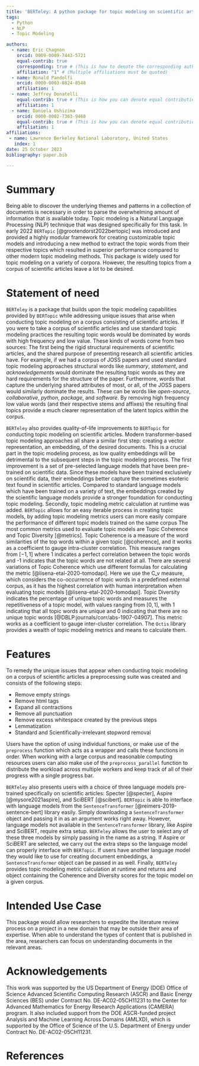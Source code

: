 ```yaml
---
title: 'BERTeley: A python package for topic modeling on scientific articles'
tags:
  - Python
  - NLP
  - Topic Modeling

authors:
  - name: Eric Chagnon
    orcid: 0009-0009-7443-5721
    equal-contrib: true
    corresponding: true # (This is how to denote the corresponding author)
    affiliation: "1" # (Multiple affiliations must be quoted)
  - name: Ronald Pandolfi
    orcid: 0000-0003-0824-8548    
    affiliation: 1
  - name: Jeffrey Donatelli
    equal-contrib: true # (This is how you can denote equal contributions between multiple authors)
    affiliation: 1
  - name: Daniela Ushizima
    orcid: 0000-0002-7363-9468
    equal-contrib: true # (This is how you can denote equal contributions between multiple authors)
    affiliation: 1
affiliations:
 - name: Lawrence Berkeley National Laboratory, United States
   index: 1
date: 25 October 2023
bibliography: paper.bib

---
```


# Summary

Being able to discover the underlying themes and patterns in a collection of documents is necessary in order to
parse the overwhelming amount of information that is available today. Topic modeling is a Natural Language Processing
(NLP) technique that was designed specifically for this task. In early 2022 `BERTopic` [@grootendorst2022bertopic] was introduced and provided a highly
modular framework for creating customizable topic models and introducing a new method to extract the topic words from their
respective topics which resulted in superior performance compared to other modern topic modeling methods. This package is widely used for topic modeling
on a variety of corpora. However, the resulting topics from a corpus of scientific articles leave a lot to be desired.

# Statement of need

`BERTeley` is a package that builds upon the topic modeling capabilities provided by `BERTopic`  while addressing unique issues that arise when conducting topic
modeling on a corpus consisting of scientific articles. If you were to take a corpus of scientific articles and use standard topic modeling practices the resulting
topic words would be dominated by words with high frequency and low value. These kinds of words come from two sources: The first being the rigid structural requirements of
scientific articles, and the shared purpose of presenting research all scientific articles have. For example, if we had a corpus of JOSS papers and used standard topic
modeling approaches structural words like _summary_, _statement_, and _acknowledgements_ would dominate the resulting topic words as they are hard requirements for the structure
of the paper. Furthermore, words that capture the underlying shared attributes of most, or all, of the JOSS papers would similarly dominate the results. These can be words like
_open-source_, _collaborative_, _python_, _package_, and _software_. By removing high frequency low value words (and their respective stems and affixes) the resulting final
topics provide a much clearer representation of the latent topics within the corpus.

`BERTeley` also provides quality-of-life improvements to `BERTopic` for conducting topic modeling on scientific articles. Modern transformer-based topic modeling approaches
all share a similar first step: creating a vector representation, an embedding, of the desired documents. This is a crucial part in the topic modeling process, as low quality 
embeddings will be detrimental to the subsequent steps in the topic modeling process. The first improvement is a set of pre-selected language models that have been pre-trained
on scientific data. Since these models have been trained exclusively on scientific data, their embeddings better capture the sometimes esoteric text found in scientific articles. 
Compared to standard language models which have been trained on a variety of text, the embeddings created by the scientific language models provide a stronger foundation for conducting
topic modeling. Secondly, topic modeling metric calculation at runtime was added. `BERTopic` allows for an easy iterable process in creating topic models, by adding topic modeling metrics
users can more easily compare the performance of different topic models trained on the same corpus
The most common metrics used to evaluate topic models are Topic Coherence and Topic Diversity [@metrics]. Topic Coherence is a measure of the word similarities of the top words within a given topic [@coherence],
and it works as a coefficient to gauge intra-cluster correlation. This measure ranges from $[-1, 1]$ where 1 indicates a perfect correlation between the topic words and -1 indicates that the topic words are not related at all.
There are several variations of Topic Coherence which use different formulas for calculating the metric [@lisena-etal-2020-tomodapi]. Here we use the C_v measure, which considers the co-occurrence of topic words in
a predefined external corpus, as it has the highest correlation with human interpretation when evaluating topic models [@lisena-etal-2020-tomodapi]. 
Topic Diversity indicates the percentage of unique topic words and measures the repetitiveness of a topic model, with values ranging from $[0, 1]$, with 1 indicating that all topic words are unique and 0 indicating that
there are no unique topic words [@DBLP:journals/corr/abs-1907-04907]. This metric works as a coefficient to gauge inter-cluster correlation. The `Octis` library provides a wealth of topic modeling metrics and means to calculate them.


# Features
To remedy the unique issues that appear when conducting topic modeling on a corpus of scientific articles a preprocessing suite was created and consists of the following steps:
 - Remove empty strings
 - Remove html tags
 - Expand all contractions
 - Remove all punctuation
 - Remove excess whitespace created by the previous steps
 - Lemmatization
 - Standard and Scientifically-irrelevant stopword removal

Users have the option of using individual functions, or make use of the `preprocess` function which acts as a wrapper and calls these functions in order. When working with a large corpus
and reasonable computing resources users can also make use of the `preprocess_parallel` function to distribute the workload across multiple workers and keep track of all of their progress
with a single progress bar.

`BERTeley` also presents users with a choice of three language models pre-trained specifically on scientific articles: Specter [@specter],
Aspire [@mysore2021aspire], and SciBERT [@scibert]. `BERTopic` is able to interface with language models from the `SentenceTransformer` [@reimers-2019-sentence-bert] library easily. Simply downloading
a `SentenceTransformer` object and passing it in as an argument works right away. However, language models not available in the `SentenceTransformer`
library, like Aspire and SciBERT, require extra setup. `BERTeley` allows the user to select any of these three models by simply passing in the name as a string.
If Aspire or SciBERT are selected, we carry out the extra steps so the language model can properly interface with `BERTopic`. If users have another language model
they would like to use for creating document embeddings, a `SentenceTransformer` object can be passed in as well. 
Finally, `BERTeley` provides topic modeling metric calculation at runtime and returns and object containing the Coherence and Diversity scores for the topic model
on a given corpus.  

# Intended Use Case
This package would allow researchers to expedite the literature review process on a project in a new domain that may be outside
their area of expertise. When able to understand the types of content that is published in the area, researchers can focus
on understanding documents in the relevant areas.

# Acknowledgements

This work was supported by the US Department of Energy (DOE) Office of Science Advanced Scientific Computing Research (ASCR) and Basic Energy Sciences (BES)
under Contract No. DE-AC02-05CH11231 to the Center for Advanced Mathematics for Energy Research Applications (CAMERA) program. 
It also included support from the DOE ASCR-funded project Analysis and Machine Learning Across Domains (AMLXD), which is supported by the Office of Science of the
U.S. Department of Energy under Contract No. DE-AC02-05CH11231.

# References